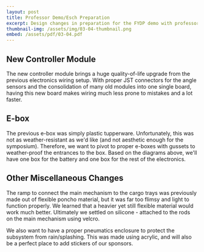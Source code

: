 ```yaml
---
layout: post
title: Professor Demo/Esch Preparation
excerpt: Design changes in preparation for the FYDP demo with professors and the Esch semi-final pitch.
thumbnail-img: /assets/img/03-04-thumbnail.png
embed: /assets/pdf/03-04.pdf
---
```


## New Controller Module

The new controller module brings a huge quality-of-life upgrade from the previous electronics wiring setup.
With proper JST connectors for the angle sensors and the consolidation of many old modules into one single board, having this new board makes wiring much less prone to mistakes and a lot faster.

## E-box

The previous e-box was simply plastic tupperware. Unfortunately, this was not as weather-resistant as we'd like (and not aesthetic enough for the symposium). Therefore, we want to pivot to proper e-boxes with gussets to weather-proof the entrances to the box. Based on the diagrams above, we'll have one box for the battery and one box for the rest of the electronics.

## Other Miscellaneous Changes

The ramp to connect the main mechanism to the cargo trays was previously made out of flexible poncho material, but it was far too flimsy and light to function properly. We learned that a heavier yet still flexible material would work much better. Ultimately we settled on silicone - attached to the rods on the main mechanism using velcro.

We also want to have a proper pneumatics enclosure to protect the subsystem from rain/splashing. This was made using acrylic, and will also be a perfect place to add stickers of our sponsors.